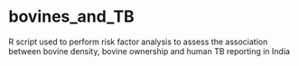 # bovines_and_TB
R script used to perform risk factor analysis to assess the association between bovine density, bovine ownership and human TB reporting in India
